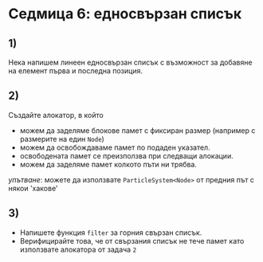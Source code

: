 # Седмица 6: едносвързан списък

## 1)
Нека напишем линеен едносвързан списък с възможност за добавяне на елемент първа и последна позиция. 

## 2)
Създайте алокатор, в който
- можем да заделяме блокове памет с фиксиран размер (например с размерите на един `Node`)
- можем да освобождаваме памет по подаден указател.
- освободената памет се преизползва при следващи алокации.
- можем да заделяме памет колкото пъти ни трябва.

*упътване*: можете да използвате `ParticleSystem<Node>` от предния път с някои 'хакове'

## 3) 
 - Напишете функция `filter` за горния свързан списък.
 - Верифицирайте това, че от свързания списък не тече памет като използвате алокатора от задача `2`


